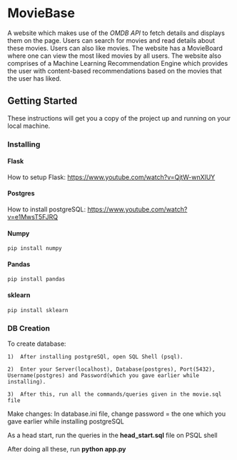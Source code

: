 # MovieBase
A website which makes use of the *OMDB API* to fetch details and displays them on the page. Users can search for movies and read details about these movies. Users can also like movies. The website has a MovieBoard where one can view the most liked movies by all users. The website also comprises of a Machine Learning Recommendation Engine which provides the user with content-based recommendations based on the movies that the user has liked.  

## Getting Started
These instructions will get you a copy of the project up and running on your local machine. 
### Installing
#### Flask
How to setup Flask: https://www.youtube.com/watch?v=QjtW-wnXlUY
#### Postgres
How to install postgreSQL: https://www.youtube.com/watch?v=e1MwsT5FJRQ
#### Numpy
```pip install numpy```
#### Pandas
```pip install pandas```
#### sklearn
```pip install sklearn```


### DB Creation
To create database:
```
1)  After installing postgreSQl, open SQL Shell (psql).

2)  Enter your Server(localhost), Database(postgres), Port(5432), Username(postgres) and Password(which you gave earlier while installing).

3)  After this, run all the commands/queries given in the movie.sql file
```
Make changes: In database.ini file, change password = the one which you gave earlier while installing postgreSQL

As a head start, run the queries in the **head_start.sql** file on PSQL shell 

After doing all these, run **python app.py**
